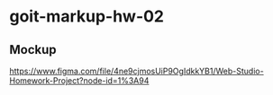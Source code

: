 # goit-markup-hw-02

## Mockup

https://www.figma.com/file/4ne9cjmosUiP9OgIdkkYB1/Web-Studio-Homework-Project?node-id=1%3A94
